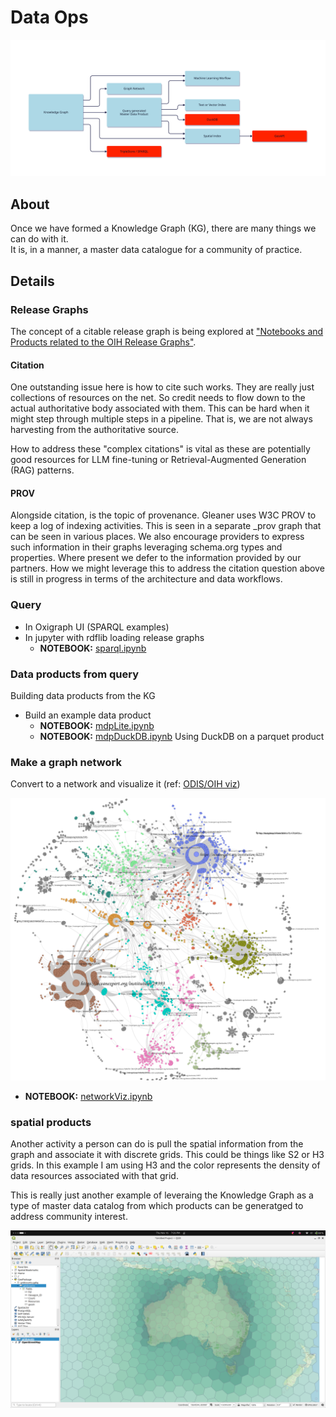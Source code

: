 #  Data Ops


![visual](./assets/dt_dataops.svg)

## About

Once we have formed a Knowledge Graph (KG), there are many things we can do with it.  
It is, in a manner, a master data catalogue for a community of practice.  

## Details

### Release Graphs

The concept of a citable release graph is being explored at 
["Notebooks and Products related to the OIH Release Graphs"](https://github.com/iodepo/odis-arch/tree/master/graphOps/releaseGraphs).

#### Citation

One outstanding issue here is how to cite such works.  They are really just 
collections of resources on the net.  So credit needs to flow down to the 
actual authoritative body associated with them.  This can be hard when it might
step through multiple steps in a pipeline.  That is, we are not always 
harvesting from the authoritative source.  

How to address these "complex citations" is vital as these are potentially 
good resources for LLM fine-tuning or Retrieval-Augmented Generation (RAG) patterns.

#### PROV

Alongside citation, is the topic of provenance.  Gleaner uses W3C PROV to keep a log
of indexing activities.  This is seen in a separate _prov graph that can be seen in various places.
We also encourage providers to express such information in their graphs leveraging schema.org
types and properties.  Where present we defer to the information provided by our partners.
How we might leverage this to address the citation question above is still in progress in terms
of the architecture and data workflows. 

### Query

* In Oxigraph UI (SPARQL examples)
* In jupyter with rdflib loading release graphs
  * __NOTEBOOK:__ [sparql.ipynb](../commons/notebooks/sparql.ipynb)

### Data products from query

Building data products from the KG

* Build an example data product 
  * __NOTEBOOK:__ [mdpLite.ipynb](../commons/notebooks/mdpLite.ipynb)
  * __NOTEBOOK:__ [mdpDuckDB.ipynb](../commons/notebooks/mdpDuckDB.ipynb)  Using DuckDB on a parquet product

### Make a graph network

Convert to a network and visualize it (ref: [ODIS/OIH viz](https://github.com/iodepo/odis-arch/tree/schema-dev-df/graphOps/graphVisualization))

![img.png](assets/oihdemoGraph.png)

* __NOTEBOOK:__ [networkViz.ipynb](../commons/notebooks/networkViz.ipynb)

### spatial products

Another activity a person can do is pull the spatial information from the graph
and associate it with discrete grids.  This could be things like S2 or H3 grids.
In this example I am using H3 and the color represents the density of data resources
associated with that grid.  

This is really just another example of leveraing the Knowledge Graph as a type 
of master data catalog from which products can be generatged to address community
interest. 

![img.png](assets/oihspatial.png)